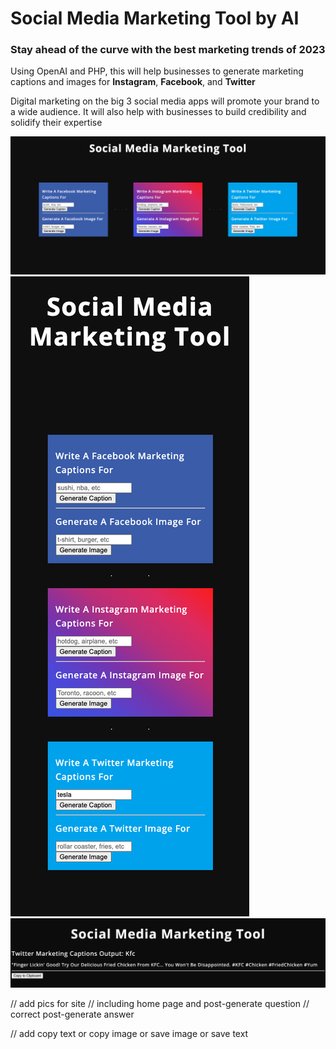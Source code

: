 

# Social Media Marketing Tool by AI

### Stay ahead of the curve with the best marketing trends of 2023

Using OpenAI and PHP, this will help businesses to generate marketing captions and images for **Instagram**, **Facebook**, and **Twitter**

Digital marketing on the big 3 social media apps will promote your brand to a wide audience. It will also help with businesses to build credibility and solidify their expertise

<img src="/img/Screenshot 2023-06-03 at 9.08.42 PM.png" alt="main page" title="main page">
<img src="/img/Screenshot 2023-06-03 at 10.29.40 PM.png" alt="main page" title="main page">
<img src="/img/Screenshot 2023-06-03 at 11.28.14 PM.png" alt="main page" title="main page">

// add pics for site
// including home page and post-generate question
// correct post-generate answer 

// add copy text or copy image or save image or save text
